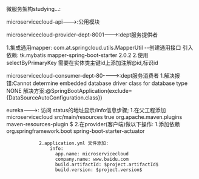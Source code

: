 微服务架构studying...:

microservicecloud-api--->:公用模块

microservicecloud-provider-dept-8001--->:dept服务提供者

1.集成通用mapper:
    com.at.springcloud.utils.MapperUtil --创建通用接口
     引入依赖:<!-- 整合通用mapper -->
                <dependency>
                    <groupId>tk.mybatis</groupId>
                    <artifactId>mapper-spring-boot-starter</artifactId>
                    <version>2.0.2</version>
                </dependency>
2.使用selectByPrimaryKey 需要在实体类主键id上添加注解@id,标识id

microservicecloud-consumer-dept-80---->:dept服务消费者
1.解决报错:Cannot determine embedded database driver class for database type NONE
    解决方案:@SpringBootApplication(exclude={DataSourceAutoConfiguration.class})

eureka--->:
    访问 status的地址显示/info信息步骤;
        1.在父工程添加
           <build>
                   <finalName>microservicecloud</finalName>
                   <resources>
                       <resource>
                           <directory>src/main/resources</directory>
                           <filtering>true</filtering>
                       </resource>
                   </resources>
                   <plugins>
                       <plugin>
                           <groupId>org.apache.maven.plugins</groupId>
                           <artifactId>maven-resources-plugin</artifactId>
                           <configuration>
                               <delimiters>
                                   <delimit>$</delimit>
                               </delimiters>
                           </configuration>
                       </plugin>
                   </plugins>
               </build>
        2.在provider(客户端)做以下操作:
            1.添加依赖
                <!-- actuator监控信息完善(显示eureka /info信息) -->
                       <dependency>
                           <groupId>org.springframework.boot</groupId>
                           <artifactId>spring-boot-starter-actuator</artifactId>
                       </dependency>
                       
                2.application.yml 文件添加:
                    info:
                      app.name: microservicecloud
                      company.name: www.baidu.com
                      build.artifactId: $project.artifactId$
                      build.version: $project.version$